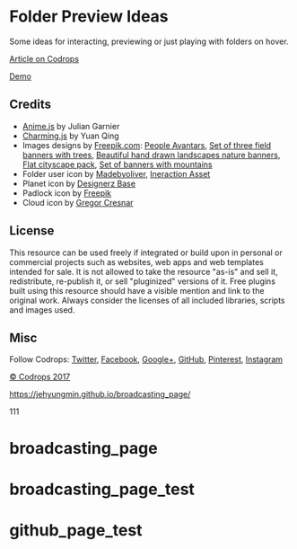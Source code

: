 # Folder Preview Ideas
Some ideas for interacting, previewing or just playing with folders on hover.

[Article on Codrops](https://tympanus.net/codrops/?p=31094)

[Demo](https://tympanus.net/Development/FolderPreviewIdeas/)

## Credits

- [Anime.js](http://anime-js.com/) by Julian Garnier
- [Charming.js](https://github.com/yuanqing/charming) by Yuan Qing
- Images designs by [Freepik.com](http://freepik.com): [People Avantars](http://www.flaticon.com/packs/people-avatar-set), [Set of three field banners with trees](http://www.freepik.com/free-vector/set-of-three-field-banners-with-trees_1051860.htm), [Beautiful hand drawn landscapes nature banners](http://www.freepik.com/free-vector/beautiful-hand-drawn-landscapes-nature-banners_844536.htm), [Flat cityscape pack](http://www.freepik.com/free-vector/flat-cityscape-pack_829214.htm), [Set of banners with mountains](http://www.freepik.com/free-vector/set-of-banners-with-mountains_1063372.htm)
- Folder user icon by [Madebyoliver](http://www.flaticon.com/authors/madebyoliver), [Ineraction Asset](http://www.flaticon.com/packs/interaction-assets-2)
- Planet icon by [Designerz Base](http://www.flaticon.com/free-icon/planet-land_15681) 
- Padlock icon by [Freepik](http://www.flaticon.com/free-icon/locked-padlock_64104)
- Cloud icon by [Gregor Cresnar](http://www.flaticon.com/free-icon/upload_126477)

## License
This resource can be used freely if integrated or build upon in personal or commercial projects such as websites, web apps and web templates intended for sale. It is not allowed to take the resource "as-is" and sell it, redistribute, re-publish it, or sell "pluginized" versions of it. Free plugins built using this resource should have a visible mention and link to the original work. Always consider the licenses of all included libraries, scripts and images used.

## Misc

Follow Codrops: [Twitter](http://www.twitter.com/codrops), [Facebook](http://www.facebook.com/codrops), [Google+](https://plus.google.com/101095823814290637419), [GitHub](https://github.com/codrops), [Pinterest](http://www.pinterest.com/codrops/), [Instagram](https://www.instagram.com/codropsss/)

[© Codrops 2017](http://www.codrops.com)

https://jehyungmin.github.io/broadcasting_page/

111


# broadcasting_page
# broadcasting_page_test
# github_page_test
